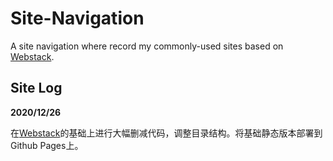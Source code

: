 # Site-Navigation
A site navigation where record my commonly-used sites based on [Webstack](https://github.com/WebStackPage/WebStackPage.github.io).

## Site Log

**2020/12/26**

在[Webstack](https://github.com/WebStackPage/WebStackPage.github.io)的基础上进行大幅删减代码，调整目录结构。将基础静态版本部署到Github Pages上。